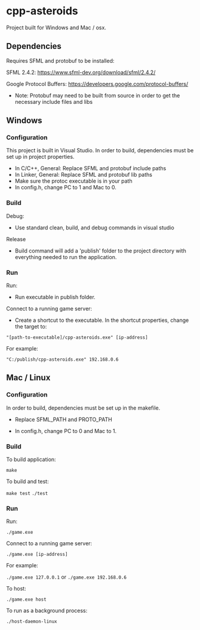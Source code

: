 # cpp-asteroids

Project built for Windows and Mac / osx.

## Dependencies
Requires SFML and protobuf to be installed:

SFML 2.4.2: https://www.sfml-dev.org/download/sfml/2.4.2/

Google Protocol Buffers: https://developers.google.com/protocol-buffers/
- Note: Protobuf may need to be built from source in order to get the necessary include files and libs

## Windows

### Configuration
This project is built in Visual Studio. In order to build, dependencies must be set up in project properties.
- In C/C++, General: Replace SFML and protobuf include paths
- In Linker, General: Replace SFML and protobuf lib paths
- Make sure the protoc executable is in your path
- In config.h, change PC to 1 and Mac to 0.

### Build
Debug:
- Use standard clean, build, and debug commands in visual studio

Release
- Build command will add a 'publish' folder to the project directory with everything needed to run the application.

### Run
Run:
- Run executable in publish folder.

Connect to a running game server:
- Create a shortcut to the executable. In the shortcut properties, change the target to:

`"[path-to-executable]/cpp-asteroids.exe" [ip-address]`

For example:

`"C:/publish/cpp-asteroids.exe" 192.168.0.6`


## Mac / Linux

### Configuration
In order to build, dependencies must be set up in the makefile.

- Replace SFML_PATH and PROTO_PATH

- In config.h, change PC to 0 and Mac to 1.

### Build
To build application:

`make`

To build and test:

`make test`
`./test`

### Run
Run:

`./game.exe`

Connect to a running game server:

`./game.exe [ip-address]`

For example:

`./game.exe 127.0.0.1` or `./game.exe 192.168.0.6`

To host:

`./game.exe host`

To run as a background process:

`./host-daemon-linux`